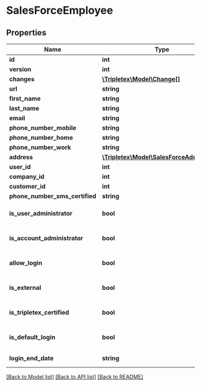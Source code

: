 # SalesForceEmployee

## Properties
Name | Type | Description | Notes
------------ | ------------- | ------------- | -------------
**id** | **int** |  | [optional] 
**version** | **int** |  | [optional] 
**changes** | [**\Tripletex\Model\Change[]**](Change.md) |  | [optional] 
**url** | **string** |  | [optional] 
**first_name** | **string** |  | [optional] 
**last_name** | **string** |  | [optional] 
**email** | **string** |  | [optional] 
**phone_number_mobile** | **string** |  | [optional] 
**phone_number_home** | **string** |  | [optional] 
**phone_number_work** | **string** |  | [optional] 
**address** | [**\Tripletex\Model\SalesForceAddressDTO**](SalesForceAddressDTO.md) |  | [optional] 
**user_id** | **int** |  | [optional] 
**company_id** | **int** |  | [optional] 
**customer_id** | **int** |  | [optional] 
**phone_number_sms_certified** | **string** |  | [optional] 
**is_user_administrator** | **bool** |  | [optional] [default to false]
**is_account_administrator** | **bool** |  | [optional] [default to false]
**allow_login** | **bool** |  | [optional] [default to false]
**is_external** | **bool** |  | [optional] [default to false]
**is_tripletex_certified** | **bool** |  | [optional] [default to false]
**is_default_login** | **bool** |  | [optional] [default to false]
**login_end_date** | **string** | Login end date | [optional] 

[[Back to Model list]](../../README.md#documentation-for-models) [[Back to API list]](../../README.md#documentation-for-api-endpoints) [[Back to README]](../../README.md)

